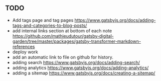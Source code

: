 ## TODO

- Add tags page and tag pages https://www.gatsbyjs.org/docs/adding-tags-and-categories-to-blog-posts/
- add internal links section at bottom of each note https://github.com/mathieudutour/gatsby-digital-garden/tree/master/packages/gatsby-transformer-markdown-references
- deploy work
- add an automatic link to file on github for history.
- adding search https://www.gatsbyjs.org/docs/adding-search/
- adding analytics https://www.gatsbyjs.org/docs/adding-analytics/
- adding a sitemap https://www.gatsbyjs.org/docs/creating-a-sitemap/

